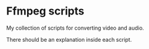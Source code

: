 # Ffmpeg scripts

My collection of scripts for converting video and audio.

There should be an explanation inside each script.
